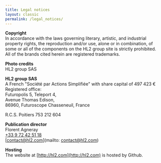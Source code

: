 ```yaml
---
title: Legal notices
layout: classic
permalink: /legal_notices/
---
```


**Copyright**  
In accordance with the laws governing literary, artistic, and industrial property rights, the reproduction and/or use, alone or in combination, of some or all of the components on the HL2 group site is strictly prohibited. All of the brands cited herein are registered trademarks.

**Photo credits**  
HL2 group SAS

**HL2 group SAS**  
A French "Société par Actions Simplifiée" with share capital of 497 423 €  
Registered office:  
Futuropolis 5, Teleport 4,  
Avenue Thomas Edison,  
86960, Futuroscope Chasseneuil, France

R.C.S. Poitiers 753 212 604

**Publication director**  
Florent Agneray  
[+33 9 72 42 51 18](tel:+33972425118)  
[contact@hl2.com](mailto: contact@hl2.com)  

**Hosting**  
The website at [http://hl2.com](http://hl2.com) is hosted by Github.
